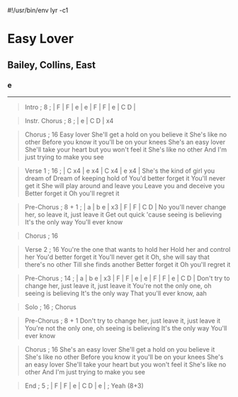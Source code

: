 #!/usr/bin/env lyr -c1
# Easy Lover
## Bailey, Collins, East
### e

---

> Intro ; 8 ; | F | F | e | e | F | F | e | C D |

> Instr. Chorus ; 8 ; | e | C D | x4

> Chorus ; 16
Easy lover
She'll get a hold on you believe it
She's like no other
Before you know it you'll be on your knees
She's an easy lover
She'll take your heart but you won't feel it
She's like no other
And I'm just trying to make you see

> Verse 1 ; 16 ; | C x4 | e x4 | C x4 | e x4 |
She's the kind of girl you dream of
Dream of keeping hold of
You'd better forget it
You'll never get it
She will play around and leave you
Leave you and deceive you
Better forget it
Oh you'll regret it

> Pre-Chorus ; 8 + 1 ; | a | b e | x3 | F | F | C D |
No you'll never change her, so leave it, just leave it
Get out quick 'cause seeing is believing
It's the only way
You'll ever know

> Chorus ; 16

> Verse 2 ; 16
You're the one that wants to hold her
Hold her and control her
You'd better forget it
You'll never get it
Oh, she will say that there's no other
Till she finds another
Better forget it
Oh you'll regret it

> Pre-Chorus ; 14 ; | a | b e | x3 | F | F | e | e | F | F | e | C D |
Don't try to change her, just leave it, just leave it
You're not the only one, oh seeing is believing
It's the only way
That you'll ever know, aah

> Solo ; 16 ; Chorus

> Pre-Chorus ; 8 + 1
Don't try to change her, just leave it, just leave it
You're not the only one, oh seeing is believing
It's the only way
You'll ever know

> Chorus ; 16
She's an easy lover
She'll get a hold on you believe it
She's like no other
Before you know it you'll be on your knees
She's an easy lover
She'll take your heart but you won't feel it
She's like no other
And I'm just trying to make you see

> End ; 5 ; | F | F | e | C D | e | ; Yeah (8+3)